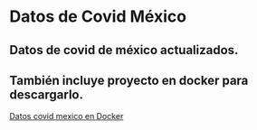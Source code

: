 # Datos de Covid México

## Datos de covid de méxico actualizados.


## También incluye proyecto en docker para descargarlo.


[Datos covid mexico en Docker ]( https://hub.docker.com/repository/docker/cayetanob/cbvubuntucovid )
